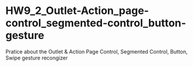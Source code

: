 # HW9_2_Outlet-Action_page-control_segmented-control_button-gesture
Pratice about the Outlet & Action Page Control, Segmented Control, Button, Swipe gesture recongizer
